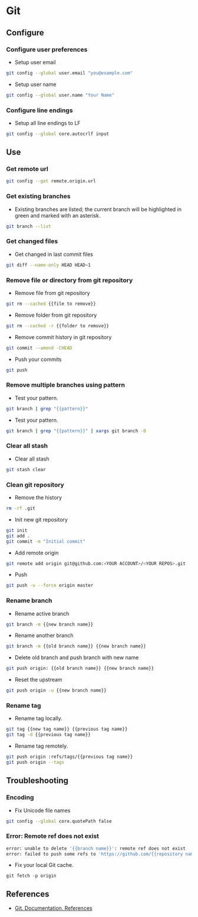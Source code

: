 # Git

## Configure

### Configure user preferences

- Setup user email

```bash
git config --global user.email "you@example.com"
```

- Setup user name

```bash
git config --global user.name "Your Name"
```

### Configure line endings

- Setup all line endings to LF

```bash
git config --global core.autocrlf input
```

## Use

### Get remote url

```bash
git config --get remote.origin.url
```

### Get existing branches

- Existing branches are listed; the current branch will be highlighted in green and marked with an asterisk.

```bash
git branch --list
```

### Get changed files

- Get changed in last commit files

```bash
git diff --name-only HEAD HEAD~1
```

### Remove file or directory from git repository

- Remove file from git repository

```bash
git rm --cached {{file to remove}}
```

- Remove folder from git repository

```bash
git rm --cached -r {{folder to remove}}
```

- Remove commit history in git repository

```bash
git commit --amend -CHEAD
```

- Push your commits

```bash
git push
```

### Remove multiple branches using pattern

- Test your pattern.

```bash
git branch | grep "{{pattern}}"
```

- Test your pattern.

```bash
git branch | grep "{{pattern}}" | xargs git branch -D
```

### Clear all stash

- Clear all stash

```bash
git stash clear
```

### Clean git repository

- Remove the history

```bash
rm -rf .git
```

- Init new git repository

```bash
git init
git add .
git commit -m "Initial commit"
```

- Add remote origin

```bash
git remote add origin git@github.com:<YOUR ACCOUNT>/<YOUR REPOS>.git
```

- Push

```bash
git push -u --force origin master
```

### Rename branch

- Rename active branch

```bash
git branch -m {{new branch name}}
```

- Rename another branch

```bash
git branch -m {{old branch name}} {{new branch name}}
```

- Delete old branch and push branch with new name

```bash
git push origin: {{old branch name}} {{new branch name}}
```

- Reset the upstream

```bash
git push origin -u {{new branch name}}
```

### Rename tag

- Rename tag locally.

```bash
git tag {{new tag name}} {{previous tag name}}
git tag -d {{previous tag name}}
```

- Rename tag remotely.

```bash
git push origin :refs/tags/{{previous tag name}}
git push origin --tags
```

## Troubleshooting

### Encoding

- Fix Unicode file names

```bash
git config --global core.quotePath false
```

### Error: Remote ref does not exist

```bash
error: unable to delete '{{branch name}}': remote ref does not exist
error: failed to push some refs to 'https://github.com/{{repository name}}.git'
```

- Fix your local Git cache.

```
git fetch -p origin
```

## References

* [Git. Documentation. References](https://git-scm.com/docs)

